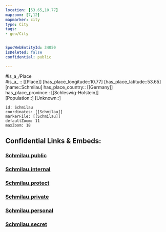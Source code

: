```yaml
---
location: [53.65,10.77] 
mapzoom: [7,12] 
mapmarker: city 
type: City
tags:
- geo/City


SpocWebEntityId: 34050
isDeleted: false
confidential: public

---
```

#is_a_/Place  
#is_a_ :: [[Place]] 
[has_place_longitude::10.77] 
[has_place_latitude::53.65] 
[name::Schmilau] 
has_place_country:: [[Germany]]  
has_place_province:: [[Schleswig-Holstein]]  
[Population::] 
[Unknown::] 


```leaflet
id: Schmilau
coordinates: [[Schmilau]] 
markerFile: [[Schmilau]] 
defaultZoom: 11 
maxZoom: 18
```


## Confidential Links & Embeds: 

### [Schmilau.public](/_public/\Earth\Continent\Europe\Europe~Central\Germany\Germany~West\Schleswig-Holstein\counties~SH\Herzogtum_Lauenburg\cities~Lauenburg\Lauenburgische_Seen\boroughs~Lauenburgische_SeenSchmilau.public.md) 

### [Schmilau.internal](/_internal/\Earth\Continent\Europe\Europe~Central\Germany\Germany~West\Schleswig-Holstein\counties~SH\Herzogtum_Lauenburg\cities~Lauenburg\Lauenburgische_Seen\boroughs~Lauenburgische_SeenSchmilau.internal.md) 

### [Schmilau.protect](/_protect/\Earth\Continent\Europe\Europe~Central\Germany\Germany~West\Schleswig-Holstein\counties~SH\Herzogtum_Lauenburg\cities~Lauenburg\Lauenburgische_Seen\boroughs~Lauenburgische_SeenSchmilau.protect.md) 

### [Schmilau.private](/_private/\Earth\Continent\Europe\Europe~Central\Germany\Germany~West\Schleswig-Holstein\counties~SH\Herzogtum_Lauenburg\cities~Lauenburg\Lauenburgische_Seen\boroughs~Lauenburgische_SeenSchmilau.private.md) 

### [Schmilau.personal](/_personal/\Earth\Continent\Europe\Europe~Central\Germany\Germany~West\Schleswig-Holstein\counties~SH\Herzogtum_Lauenburg\cities~Lauenburg\Lauenburgische_Seen\boroughs~Lauenburgische_SeenSchmilau.personal.md) 

### [Schmilau.secret](/_secret/\Earth\Continent\Europe\Europe~Central\Germany\Germany~West\Schleswig-Holstein\counties~SH\Herzogtum_Lauenburg\cities~Lauenburg\Lauenburgische_Seen\boroughs~Lauenburgische_SeenSchmilau.secret.md)

